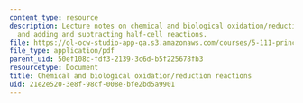 ```yaml
---
content_type: resource
description: Lecture notes on chemical and biological oxidation/reduction reactions,
  and adding and subtracting half-cell reactions.
file: https://ol-ocw-studio-app-qa.s3.amazonaws.com/courses/5-111-principles-of-chemical-science-fall-2008/21e2e5203e8f98cf008ebfe2bd5a9901_lecnotes26.pdf
file_type: application/pdf
parent_uid: 50ef108c-fdf3-2139-3c6d-b5f225678fb3
resourcetype: Document
title: Chemical and biological oxidation/reduction reactions
uid: 21e2e520-3e8f-98cf-008e-bfe2bd5a9901
---
```

